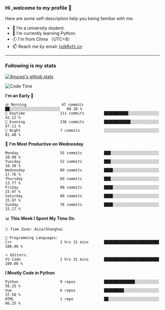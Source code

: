 ### Hi ,welcome to my profile 👋
Here are some self-description help you being familiar with me.
<!--
**liuyunfz/liuyunfz** is a ✨ _special_ ✨ repository because its `README.md` (this file) appears on your GitHub profile.
- 👯 I’m looking to collaborate on ...
- 🤔 I’m looking for help with ...
Here are some ideas to get you started:
-->
- 🏫 I’m a university student.
- 💪 I’m currently learning Python.
- 🕗 I'm from China （UTC+8）
- 📫 Reach me by email: [ly@6yfz.cn](mailto:ly@6yfz.cn)
  
---
### Following is my stats
  
[![Anurag's github stats](https://github-readme-stats.vercel.app/api?username=liuyunfz)](https://github.com/anuraghazra/github-readme-stats)
  
<!--START_SECTION:waka-->
![Code Time](http://img.shields.io/badge/Code%20Time-363%20hrs%2020%20mins-blue)

**I'm an Early 🐤** 

```text
🌞 Morning                47 commits          ██░░░░░░░░░░░░░░░░░░░░░░░   09.38 % 
🌆 Daytime                211 commits         ███████████░░░░░░░░░░░░░░   42.12 % 
🌃 Evening                236 commits         ████████████░░░░░░░░░░░░░   47.11 % 
🌙 Night                  7 commits           ░░░░░░░░░░░░░░░░░░░░░░░░░   01.40 % 
```
📅 **I'm Most Productive on Wednesday** 

```text
Monday                   55 commits          ███░░░░░░░░░░░░░░░░░░░░░░   10.98 % 
Tuesday                  52 commits          ███░░░░░░░░░░░░░░░░░░░░░░   10.38 % 
Wednesday                89 commits          ████░░░░░░░░░░░░░░░░░░░░░   17.76 % 
Thursday                 69 commits          ███░░░░░░░░░░░░░░░░░░░░░░   13.77 % 
Friday                   80 commits          ████░░░░░░░░░░░░░░░░░░░░░   15.97 % 
Saturday                 80 commits          ████░░░░░░░░░░░░░░░░░░░░░   15.97 % 
Sunday                   76 commits          ████░░░░░░░░░░░░░░░░░░░░░   15.17 % 
```


📊 **This Week I Spent My Time On** 

```text
🕑︎ Time Zone: Asia/Shanghai

💬 Programming Languages: 
C++                      2 hrs 31 mins       █████████████████████████   100.00 % 

🔥 Editors: 
VS Code                  2 hrs 31 mins       █████████████████████████   100.00 % 
```

**I Mostly Code in Python** 

```text
Python                   9 repos             ██████████████░░░░░░░░░░░   56.25 % 
Vue                      6 repos             █████████░░░░░░░░░░░░░░░░   37.50 % 
HTML                     1 repo              ██░░░░░░░░░░░░░░░░░░░░░░░   06.25 % 
```




<!--END_SECTION:waka-->
